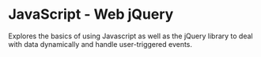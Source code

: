 # JavaScript - Web jQuery

Explores the basics of using Javascript as well as the jQuery library to deal with data dynamically and handle user-triggered events.
